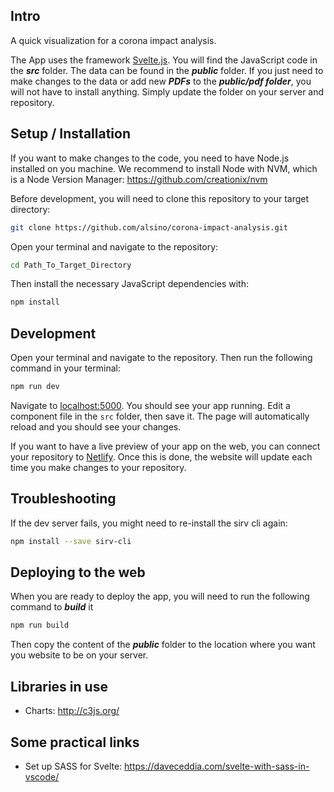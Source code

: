 ## Intro

A quick visualization for a corona impact analysis.

The App uses the framework [Svelte.js](http://svelte.dev/). You will find the JavaScript code in the ***src*** folder. The data can be found in the ***public*** folder. If you just need to make changes to the data or add new ***PDFs*** to the ***public/pdf folder***, you will not have to install anything. Simply update the folder on your server and repository. 

## Setup / Installation

If you want to make changes to the code, you need to have Node.js installed on you machine. We recommend to install Node with NVM, which is a Node Version Manager: https://github.com/creationix/nvm

Before development, you will need to clone this repository to your target directory:
```bash 
git clone https://github.com/alsino/corona-impact-analysis.git
```

Open your terminal and navigate to the repository: 
```bash
cd Path_To_Target_Directory
```

Then install the necessary JavaScript dependencies with: 
```bash
npm install
```

## Development
Open your terminal and navigate to the repository. Then run the following command in your terminal:
```bash
npm run dev
```

Navigate to [localhost:5000](http://localhost:5000). You should see your app running. Edit a component file in the `src` folder, then save it. The page will automatically reload and you should see your changes.

If you want to have a live preview of your app on the web, you can connect your repository to [Netlify](https://www.netlify.com/). Once this is done, the website will update each time you make changes to your repository.


##  Troubleshooting
If the dev server fails, you might need to re-install the sirv cli again:
```bash
npm install --save sirv-cli
```

## Deploying to the web
When you are ready to deploy the app, you will need to run the following command to ***build*** it
```bash
npm run build
```
Then copy the content of the ***public*** folder to the location where you want you website to be on your server.


## Libraries in use

* Charts: http://c3js.org/

## Some practical links 
* Set up SASS for Svelte: https://daveceddia.com/svelte-with-sass-in-vscode/
